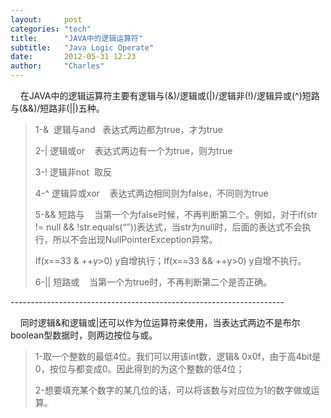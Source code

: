 ```yaml
---
layout:     post
categories: "tech"
title:      "JAVA中的逻辑运算符"
subtitle:   "Java Logic Operate"
date:       2012-05-31 12:23
author:     "Charles"
---
```


<p>&#160;&#160;&#160; 在JAVA中的逻辑运算符主要有逻辑与(&amp;)/逻辑或(|)/逻辑非(!)/逻辑异或(^)短路与(&amp;&amp;)/短路非(||)五种。</p>  <blockquote>   <p><font style="background-color: #ffffff">1-&amp;&#160; 逻辑与and&#160;&#160; 表达式两边都为true，才为true</font></p>    <p><font style="background-color: #ffffff">2-| 逻辑或or&#160;&#160;&#160; 表达式两边有一个为true，则为true</font></p>    <p><font style="background-color: #ffffff">3-! 逻辑非not&#160; 取反</font></p>    <p><font style="background-color: #ffffff">4-^ 逻辑异或xor&#160;&#160;&#160; 表达式两边相同则为false，不同则为true</font></p>    <p><font style="background-color: #ffffff">5-&amp;&amp; 短路与&#160;&#160;&#160; 当第一个为false时候，不再判断第二个。例如，对于if(str != null &amp;&amp; !str.equals(“”))表达式，当str为null时，后面的表达式不会执行，所以不会出现NullPointerException异常。</font></p>    <p>If(x==33 &amp; ++y&gt;0) y自增执行；If(x==33 &amp;&amp; ++y&gt;0) y自增不执行。</p>    <p>6-|| 短路或&#160;&#160;&#160; 当第一个为true时，不再判断第二个是否正确。</p> </blockquote>  <p>--------------------------------------------------------------------</p>  <p>&#160;&#160;&#160; 同时逻辑&amp;和逻辑或|还可以作为位运算符来使用，当表达式两边不是布尔boolean型数据时，则两边按位与或。</p>  <blockquote>   <p><font style="background-color: #ffffff">1-取一个整数的最低4位。我们可以用该int数，逻辑&amp; 0x0f，由于高4bit是0，按位与都变成0。因此得到的为这个整数的低4位；</font></p>    <p><font style="background-color: #ffffff">2-想要填充某个数字的某几位的话，可以将该数与对应位为1的数字做或运算。</font></p></blockquote>